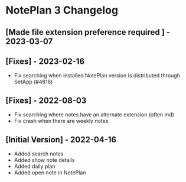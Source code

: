 # NotePlan 3 Changelog

## [Made file extension preference required ] - 2023-03-07

## [Fixes] - 2023-02-16
- Fix searching when installed NotePlan version is distributed through SetApp (#4816)

## [Fixes] - 2022-08-03
- Fix searching where notes have an alternate extension (often md)
- Fix crash when there are weekly notes

## [Initial Version] - 2022-04-16
- Added search notes
- Added show note details
- Added daily plan
- Added open note in NotePlan
